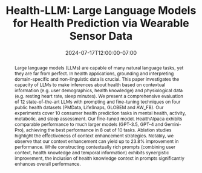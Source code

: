 ---
# Documentation: https://wowchemy.com/docs/managing-content/

title: "Health-LLM: Large Language Models for Health Prediction via Wearable Sensor Data"
event: EMIL Spring'24 Seminars
event_url:
location: Online (Zoom)
address:
  street:
  city:
  region:
  postcode:
  country:
summary:  This paper proposes Health-LLM, a framework in the healthcare domain that aims to bridge the gap between pre-trained knowledge in current LLMs and consumer health problems.
abstract: "Large language models (LLMs) are capable of many natural language tasks, yet they are far from perfect. In health applications, grounding and interpreting domain-specific and non-linguistic data is crucial. This paper investigates the capacity of LLMs to make inferences about health based on contextual information (e.g. user demographics, health knowledge) and physiological data (e.g. resting heart rate, sleep minutes). We present a comprehensive evaluation of 12 state-of-the-art LLMs with prompting and fine-tuning techniques on four public health datasets (PMData, LifeSnaps, GLOBEM and AW_FB). Our experiments cover 10 consumer health prediction tasks in mental health, activity, metabolic, and sleep assessment. Our fine-tuned model, HealthAlpaca exhibits comparable performance to much larger models (GPT-3.5, GPT-4 and Gemini-Pro), achieving the best performance in 8 out of 10 tasks. Ablation studies highlight the effectiveness of context enhancement strategies. Notably, we observe that our context enhancement can yield up to 23.8% improvement in performance. While constructing contextually rich prompts (combining user context, health knowledge and temporal information) exhibits synergistic improvement, the inclusion of health knowledge context in prompts significantly enhances overall performance."

# Talk start and end times.
#   End time can optionally be hidden by prefixing the line with `#`.
date: 2024-07-17T12:00:00-07:00
date_end: 2024-07-17T12:40:00-07:00
all_day: false

# Schedule page publish date (NOT event date).
publishDate: 2024-07-17T16:50:20-07:00

authors: [shovito-barua-soumma]
tags: []

# Is this a featured event? (true/false)
featured: false

# Featured image
# To use, add an image named `featured.jpg/png` to your page's folder. 
# Focal points: Smart, Center, TopLeft, Top, TopRight, Left, Right, BottomLeft, Bottom, BottomRight.
image:
  caption: ""
  focal_point: ""
  preview_only: false

# Custom links (optional).
#   Uncomment and edit lines below to show custom links.
# links:
# - name: Follow
#   url: https://twitter.com
#   icon_pack: fab
#   icon: twitter

# Optional filename of your slides within your event's folder or a URL.
url_slides: slides.pptx

url_code:
url_pdf: "https://arxiv.org/abs/2401.06866"
url_video:

# Markdown Slides (optional).
#   Associate this event with Markdown slides.
#   Simply enter your slide deck's filename without extension.
#   E.g. `slides = "example-slides"` references `content/slides/example-slides.md`.
#   Otherwise, set `slides = ""`.
slides: ""

# Projects (optional).
#   Associate this post with one or more of your projects.
#   Simply enter your project's folder or file name without extension.
#   E.g. `projects = ["internal-project"]` references `content/project/deep-learning/index.md`.
#   Otherwise, set `projects = []`.
projects: []
---